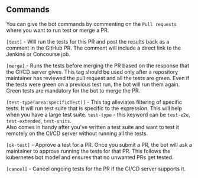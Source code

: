 Commands
---

You can give the bot commands by commenting on the `Pull requests` where you
want to run test or merge a PR.  

`[test]` - Will run the tests for this PR and post the results back as a comment
in the GitHub PR. The comment will include a direct link to the Jenkins or Concourse job.  

`[merge]` - Runs the tests before merging the PR based on the response that the
CI/CD server gives. This tag should be used only after a repository maintainer
has reviewed the pull request and all the tests are green. Even if the tests
were green on a previous test run, the bot will run them again. Green tests are
mandatory for the bot to merge the PR.  

`[test-type(area:specificTest)]` - This tag alleviates filtering of specific
tests. It will run test suite that is specific to the expression. This will help
when you have a large test suite.
`test-type` - this keyword can be `test-e2e`, `test-extended`, `test-units`.  
Also comes in handy after you've written a test suite and want to test it
remotely on the CI/CD server without running all the tests.  

`[ok-test]` - Approve a test for a PR. Once you submit a PR, the bot will ask a
maintainer to approve running the tests for that PR. This follows the kubernetes
bot model and ensures that no unwanted PRs get tested.  

`[cancel]` - Cancel ongoing tests for the PR if the CI/CD server supports it.  
